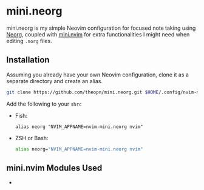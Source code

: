 # mini.neorg

mini.neorg is my simple Neovim configuration for focused note taking using [Neorg](https://github.com/nvim-neorg/neorg), coupled with [mini.nvim](https://github.com/echasnovski/mini.nvim) for extra functionalities I might need when editing `.norg` files.

## Installation

Assuming you already have your own Neovim configuration, clone it as a separate directory and create an alias.

```sh
git clone https://github.com/theopn/mini.neorg.git $HOME/.config/nvim-mini.neorg
```

Add the following to your `shrc`
- Fish:
    ```fish
    alias neorg "NVIM_APPNAME=nvim-mini.neorg nvim"
    ```
- ZSH or Bash:
    ```bash
    alias neorg="NVIM_APPNAME=nvim-mini.neorg nvim"
    ```

## mini.nvim Modules Used

- 

